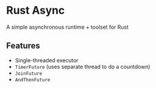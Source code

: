 # Rust Async

A simple asynchronous runtime + toolset for Rust

## Features

- Single-threaded executor
- `TimerFuture` (uses separate thread to do a countdown)
- `JoinFuture`
- `AndThenFuture`
